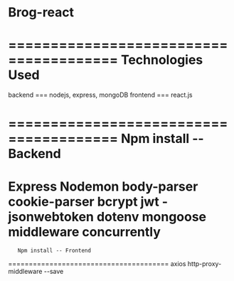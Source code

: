 # Brog-react
=======================================
          Technologies Used
=======================================
backend === nodejs, express, mongoDB
frontend === react.js

=======================================
       Npm install -- Backend
=======================================
Express
Nodemon
body-parser
cookie-parser
bcrypt
jwt -jsonwebtoken
dotenv
mongoose
middleware
concurrently
=======================================
       Npm install -- Frontend
=======================================
axios
http-proxy-middleware --save